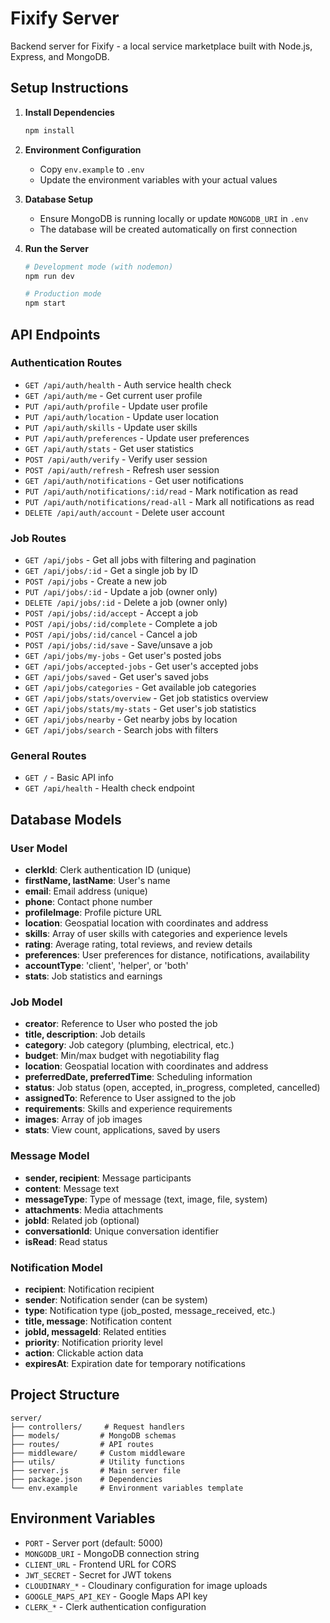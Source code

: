 # Fixify Server

Backend server for Fixify - a local service marketplace built with Node.js, Express, and MongoDB.

## Setup Instructions

1. **Install Dependencies**
   ```bash
   npm install
   ```

2. **Environment Configuration**
   - Copy `env.example` to `.env`
   - Update the environment variables with your actual values

3. **Database Setup**
   - Ensure MongoDB is running locally or update `MONGODB_URI` in `.env`
   - The database will be created automatically on first connection

4. **Run the Server**
   ```bash
   # Development mode (with nodemon)
   npm run dev
   
   # Production mode
   npm start
   ```

## API Endpoints

### Authentication Routes
- `GET /api/auth/health` - Auth service health check
- `GET /api/auth/me` - Get current user profile
- `PUT /api/auth/profile` - Update user profile
- `PUT /api/auth/location` - Update user location
- `PUT /api/auth/skills` - Update user skills
- `PUT /api/auth/preferences` - Update user preferences
- `GET /api/auth/stats` - Get user statistics
- `POST /api/auth/verify` - Verify user session
- `POST /api/auth/refresh` - Refresh user session
- `GET /api/auth/notifications` - Get user notifications
- `PUT /api/auth/notifications/:id/read` - Mark notification as read
- `PUT /api/auth/notifications/read-all` - Mark all notifications as read
- `DELETE /api/auth/account` - Delete user account

### Job Routes
- `GET /api/jobs` - Get all jobs with filtering and pagination
- `GET /api/jobs/:id` - Get a single job by ID
- `POST /api/jobs` - Create a new job
- `PUT /api/jobs/:id` - Update a job (owner only)
- `DELETE /api/jobs/:id` - Delete a job (owner only)
- `POST /api/jobs/:id/accept` - Accept a job
- `POST /api/jobs/:id/complete` - Complete a job
- `POST /api/jobs/:id/cancel` - Cancel a job
- `POST /api/jobs/:id/save` - Save/unsave a job
- `GET /api/jobs/my-jobs` - Get user's posted jobs
- `GET /api/jobs/accepted-jobs` - Get user's accepted jobs
- `GET /api/jobs/saved` - Get user's saved jobs
- `GET /api/jobs/categories` - Get available job categories
- `GET /api/jobs/stats/overview` - Get job statistics overview
- `GET /api/jobs/stats/my-stats` - Get user's job statistics
- `GET /api/jobs/nearby` - Get nearby jobs by location
- `GET /api/jobs/search` - Search jobs with filters

### General Routes
- `GET /` - Basic API info
- `GET /api/health` - Health check endpoint

## Database Models

### User Model
- **clerkId**: Clerk authentication ID (unique)
- **firstName, lastName**: User's name
- **email**: Email address (unique)
- **phone**: Contact phone number
- **profileImage**: Profile picture URL
- **location**: Geospatial location with coordinates and address
- **skills**: Array of user skills with categories and experience levels
- **rating**: Average rating, total reviews, and review details
- **preferences**: User preferences for distance, notifications, availability
- **accountType**: 'client', 'helper', or 'both'
- **stats**: Job statistics and earnings

### Job Model
- **creator**: Reference to User who posted the job
- **title, description**: Job details
- **category**: Job category (plumbing, electrical, etc.)
- **budget**: Min/max budget with negotiability flag
- **location**: Geospatial location with coordinates and address
- **preferredDate, preferredTime**: Scheduling information
- **status**: Job status (open, accepted, in_progress, completed, cancelled)
- **assignedTo**: Reference to User assigned to the job
- **requirements**: Skills and experience requirements
- **images**: Array of job images
- **stats**: View count, applications, saved by users

### Message Model
- **sender, recipient**: Message participants
- **content**: Message text
- **messageType**: Type of message (text, image, file, system)
- **attachments**: Media attachments
- **jobId**: Related job (optional)
- **conversationId**: Unique conversation identifier
- **isRead**: Read status

### Notification Model
- **recipient**: Notification recipient
- **sender**: Notification sender (can be system)
- **type**: Notification type (job_posted, message_received, etc.)
- **title, message**: Notification content
- **jobId, messageId**: Related entities
- **priority**: Notification priority level
- **action**: Clickable action data
- **expiresAt**: Expiration date for temporary notifications

## Project Structure

```
server/
├── controllers/     # Request handlers
├── models/         # MongoDB schemas
├── routes/         # API routes
├── middleware/     # Custom middleware
├── utils/          # Utility functions
├── server.js       # Main server file
├── package.json    # Dependencies
└── env.example     # Environment variables template
```

## Environment Variables

- `PORT` - Server port (default: 5000)
- `MONGODB_URI` - MongoDB connection string
- `CLIENT_URL` - Frontend URL for CORS
- `JWT_SECRET` - Secret for JWT tokens
- `CLOUDINARY_*` - Cloudinary configuration for image uploads
- `GOOGLE_MAPS_API_KEY` - Google Maps API key
- `CLERK_*` - Clerk authentication configuration 